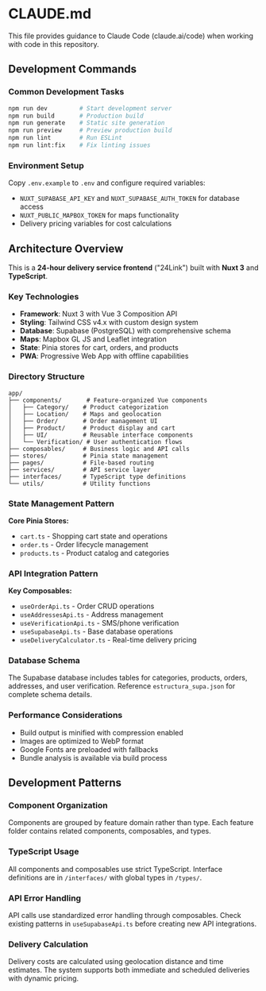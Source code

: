 # CLAUDE.md

This file provides guidance to Claude Code (claude.ai/code) when working with code in this repository.

## Development Commands

### Common Development Tasks
```bash
npm run dev         # Start development server
npm run build       # Production build
npm run generate    # Static site generation
npm run preview     # Preview production build
npm run lint        # Run ESLint
npm run lint:fix    # Fix linting issues
```

### Environment Setup
Copy `.env.example` to `.env` and configure required variables:
- `NUXT_SUPABASE_API_KEY` and `NUXT_SUPABASE_AUTH_TOKEN` for database access
- `NUXT_PUBLIC_MAPBOX_TOKEN` for maps functionality
- Delivery pricing variables for cost calculations

## Architecture Overview

This is a **24-hour delivery service frontend** ("24Link") built with **Nuxt 3** and **TypeScript**.

### Key Technologies
- **Framework**: Nuxt 3 with Vue 3 Composition API
- **Styling**: Tailwind CSS v4.x with custom design system
- **Database**: Supabase (PostgreSQL) with comprehensive schema
- **Maps**: Mapbox GL JS and Leaflet integration
- **State**: Pinia stores for cart, orders, and products
- **PWA**: Progressive Web App with offline capabilities

### Directory Structure
```
app/
├── components/       # Feature-organized Vue components
│   ├── Category/    # Product categorization
│   ├── Location/    # Maps and geolocation
│   ├── Order/       # Order management UI
│   ├── Product/     # Product display and cart
│   ├── UI/          # Reusable interface components
│   └── Verification/ # User authentication flows
├── composables/     # Business logic and API calls
├── stores/          # Pinia state management
├── pages/           # File-based routing
├── services/        # API service layer
├── interfaces/      # TypeScript type definitions
└── utils/           # Utility functions
```

### State Management Pattern
**Core Pinia Stores:**
- `cart.ts` - Shopping cart state and operations
- `order.ts` - Order lifecycle management
- `products.ts` - Product catalog and categories

### API Integration Pattern
**Key Composables:**
- `useOrderApi.ts` - Order CRUD operations
- `useAddressesApi.ts` - Address management
- `useVerificationApi.ts` - SMS/phone verification
- `useSupabaseApi.ts` - Base database operations
- `useDeliveryCalculator.ts` - Real-time delivery pricing

### Database Schema
The Supabase database includes tables for categories, products, orders, addresses, and user verification. Reference `estructura_supa.json` for complete schema details.

### Performance Considerations
- Build output is minified with compression enabled
- Images are optimized to WebP format
- Google Fonts are preloaded with fallbacks
- Bundle analysis is available via build process

## Development Patterns

### Component Organization
Components are grouped by feature domain rather than type. Each feature folder contains related components, composables, and types.

### TypeScript Usage
All components and composables use strict TypeScript. Interface definitions are in `/interfaces/` with global types in `/types/`.

### API Error Handling
API calls use standardized error handling through composables. Check existing patterns in `useSupabaseApi.ts` before creating new API integrations.

### Delivery Calculation
Delivery costs are calculated using geolocation distance and time estimates. The system supports both immediate and scheduled deliveries with dynamic pricing.